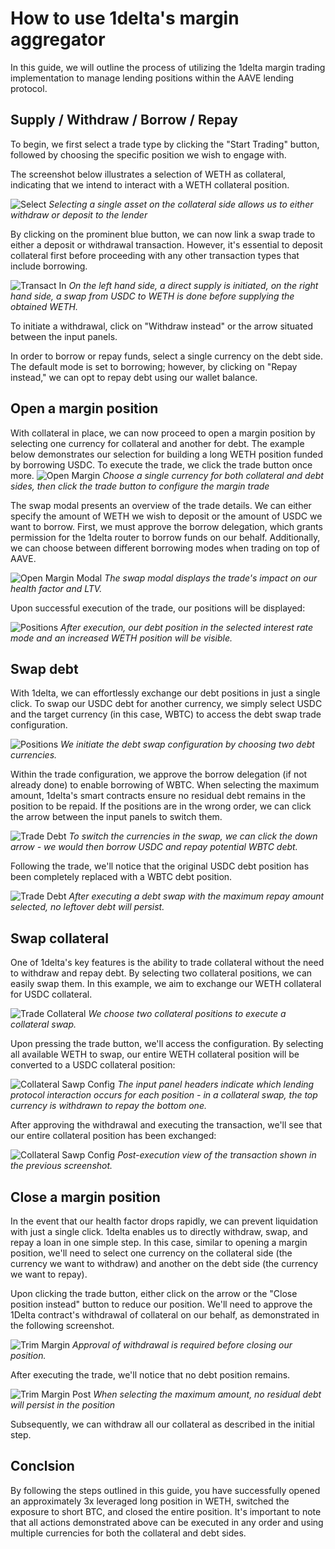 # How to use 1delta's margin aggregator

In this guide, we will outline the process of utilizing the 1delta margin trading implementation to manage lending positions within the AAVE lending protocol.

## Supply / Withdraw / Borrow / Repay

To begin, we first select a trade type by clicking the "Start Trading" button, followed by choosing the specific position we wish to engage with.

The screenshot below illustrates a selection of WETH as collateral, indicating that we intend to interact with a WETH collateral position.

![Select](../assets//delegation/select-single.png "Pick the trade!") 
*Selecting a single asset on the collateral side allows us to either withdraw or deposit to the lender*

By clicking on the prominent blue button, we can now link a swap trade to either a deposit or withdrawal transaction. However, it's essential to deposit collateral first before proceeding with any other transaction types that include borrowing.

![Transact In](../assets//delegation/swap-in.png "Supply collateral!") 
*On the left hand side, a direct supply is initiated, on the right hand side, a swap from USDC to WETH is done before supplying the obtained WETH.*

To initiate a withdrawal, click on "Withdraw instead" or the arrow situated between the input panels.

In order to borrow or repay funds, select a single currency on the debt side. The default mode is set to borrowing; however, by clicking on "Repay instead," we can opt to repay debt using our wallet balance.

## Open a margin position

With collateral in place, we can now proceed to open a margin position by selecting one currency for collateral and another for debt. The example below demonstrates our selection for building a long WETH position funded by borrowing USDC. To execute the trade, we click the trade button once more.
![Open Margin](../assets//delegation//select-margin-open.png "Open a margin position!") 
*Choose a single currency for both collateral and debt sides, then click the trade button to configure the margin trade*

The swap modal presents an overview of the trade details. We can either specify the amount of WETH we wish to deposit or the amount of USDC we want to borrow. First, we must approve the borrow delegation, which grants permission for the 1delta router to borrow funds on our behalf. Additionally, we can choose between different borrowing modes when trading on top of AAVE.

![Open Margin Modal](../assets//delegation//margin-open.png "Trade!") 
*The swap modal displays the trade's impact on our health factor and LTV.*

Upon successful execution of the trade, our positions will be displayed:

![Positions](../assets//delegation/position.png "") 
*After execution, our debt position in the selected interest rate mode and an increased WETH position will be visible.*

## Swap debt

With 1delta, we can effortlessly exchange our debt positions in just a single click. To swap our USDC debt for another currency, we simply select USDC and the target currency (in this case, WBTC) to access the debt swap trade configuration.

![Positions](../assets//delegation/select-debt-swap.png "") 
*We initiate the debt swap configuration by choosing two debt currencies.*

Within the trade configuration, we approve the borrow delegation (if not already done) to enable borrowing of WBTC. When selecting the maximum amount, 1delta's smart contracts ensure no residual debt remains in the position to be repaid. If the positions are in the wrong order, we can click the arrow between the input panels to switch them.

![Trade Debt](../assets//delegation/debt-swap.png "") 
*To switch the currencies in the swap, we can click the down arrow - we would then borrow USDC and repay potential WBTC debt.*

Following the trade, we'll notice that the original USDC debt position has been completely replaced with a WBTC debt position.

![Trade Debt](../assets//delegation/post-debt-swap.png "") 
*After executing a debt swap with the maximum repay amount selected, no leftover debt will persist.*

## Swap collateral

One of 1delta's key features is the ability to trade collateral without the need to withdraw and repay debt. By selecting two collateral positions, we can easily swap them. In this example, we aim to exchange our WETH collateral for USDC collateral.

![Trade Collateral](../assets//delegation/select-collateral-swap.png "") 
*We choose two collateral positions to execute a collateral swap.*

Upon pressing the trade button, we'll access the configuration. By selecting all available WETH to swap, our entire WETH collateral position will be converted to a USDC collateral position:

![Collateral Sawp Config](../assets//delegation/collateral-swap.png "") 
*The input panel headers indicate which lending protocol interaction occurs for each position - in a collateral swap, the top currency is withdrawn to repay the bottom one.*

After approving the withdrawal and executing the transaction, we'll see that our entire collateral position has been exchanged:

![Collateral Sawp Config](../assets//delegation/post-collateral-swap.png "") 
*Post-execution view of the transaction shown in the previous screenshot.*

## Close a margin position

In the event that our health factor drops rapidly, we can prevent liquidation with just a single click. 1delta enables us to directly withdraw, swap, and repay a loan in one simple step. In this case, similar to opening a margin position, we'll need to select one currency on the collateral side (the currency we want to withdraw) and another on the debt side (the currency we want to repay).

Upon clicking the trade button, either click on the arrow or the "Close position instead" button to reduce our position. We'll need to approve the 1Delta contract's withdrawal of collateral on our behalf, as demonstrated in the following screenshot.

![Trim Margin](../assets//delegation/margin-trim.png "") 
*Approval of withdrawal is required before closing our position.*


After executing the trade, we'll notice that no debt position remains.

![Trim Margin Post](../assets//delegation/post-margin-trim.png "") 
*When selecting the maximum amount, no residual debt will persist in the position*

Subsequently, we can withdraw all our collateral as described in the initial step.

## Conclsion

By following the steps outlined in this guide, you have successfully opened an approximately 3x leveraged long position in WETH, switched the exposure to short BTC, and closed the entire position. It's important to note that all actions demonstrated above can be executed in any order and using multiple currencies for both the collateral and debt sides.